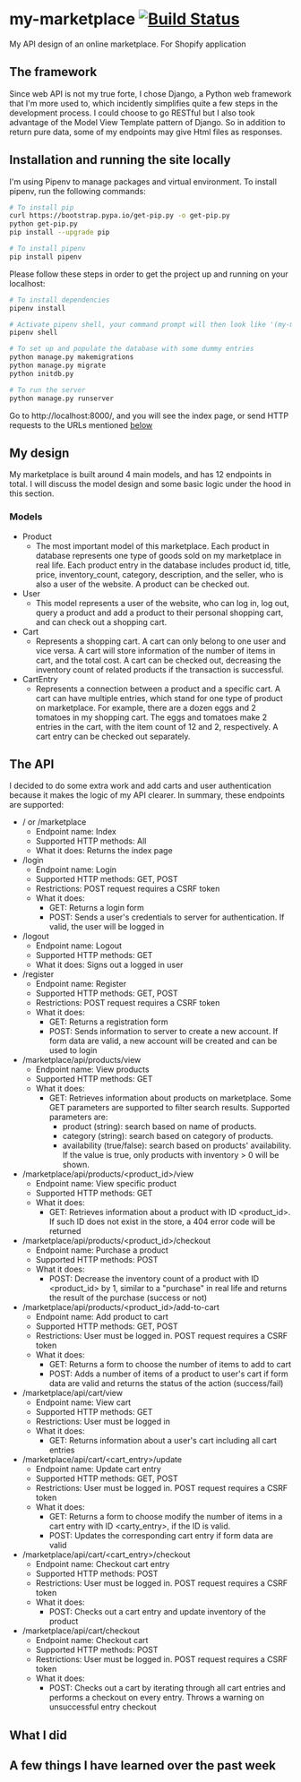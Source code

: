 # my-marketplace [![Build Status](https://travis-ci.com/trungams/my-marketplace.svg?token=ZLjfN4mmyQ4ZCqssRxs2&branch=master)](https://travis-ci.com/trungams/my-marketplace)

My API design of an online marketplace. For Shopify application


## The framework

Since web API is not my true forte, I chose Django, a Python web framework that I'm more used to, which incidently simplifies quite a few steps in the development process. I could choose to go RESTful but I also took advantage of the Model View Template pattern of Django. So in addition to return pure data, some of my endpoints may give Html files as responses.


## Installation and running the site locally

I'm using Pipenv to manage packages and virtual environment. To install pipenv, run the following commands:

```bash
# To install pip
curl https://bootstrap.pypa.io/get-pip.py -o get-pip.py
python get-pip.py
pip install --upgrade pip

# To install pipenv
pip install pipenv
```

Please follow these steps in order to get the project up and running on your localhost:

```bash
# To install dependencies
pipenv install

# Activate pipenv shell, your command prompt will then look like '(my-marketplace) <original prompt>'
pipenv shell

# To set up and populate the database with some dummy entries
python manage.py makemigrations
python manage.py migrate
python initdb.py

# To run the server
python manage.py runserver
```

Go to http://localhost:8000/, and you will see the index page, or send HTTP requests to the URLs mentioned [below](#the-api)


## My design

My marketplace is built around 4 main models, and has 12 endpoints in total. I will discuss the model design and some basic logic under the hood in this section.

### Models

- Product
  - The most important model of this marketplace. Each product in database represents one type of goods sold on my marketplace in real life. Each product entry in the database includes product id, title, price, inventory_count, category, description, and the seller, who is also a user of the website. A product can be checked out.
- User
  - This model represents a user of the website, who can log in, log out, query a product and add a product to their personal shopping cart, and can check out a shopping cart.
- Cart
  - Represents a shopping cart. A cart can only belong to one user and vice versa. A cart will store information of the number of items in cart, and the total cost. A cart can be checked out, decreasing the inventory count of related products if the transaction is successful.
- CartEntry
  - Represents a connection between a product and a specific cart. A cart can have multiple entries, which stand for one type of product on marketplace. For example, there are a dozen eggs and 2 tomatoes in my shopping cart. The eggs and tomatoes make 2 entries in the cart, with the item count of 12 and 2, respectively. A cart entry can be checked out separately.


## The API

I decided to do some extra work and add carts and user authentication because it makes the logic of my API clearer. In summary, these endpoints are supported:

- / or /marketplace
  - Endpoint name: Index
  - Supported HTTP methods: All
  - What it does: Returns the index page
- /login
  - Endpoint name: Login
  - Supported HTTP methods: GET, POST
  - Restrictions: POST request requires a CSRF token
  - What it does:
    - GET: Returns a login form
    - POST: Sends a user's credentials to server for authentication. If valid, the user will be logged in
- /logout
  - Endpoint name: Logout
  - Supported HTTP methods: GET
  - What it does: Signs out a logged in user
- /register
  - Endpoint name: Register
  - Supported HTTP methods: GET, POST
  - Restrictions: POST request requires a CSRF token
  - What it does:
    - GET: Returns a registration form
    - POST: Sends information to server to create a new account. If form data are valid, a new account will be created and can be used to login
- /marketplace/api/products/view
  - Endpoint name: View products
  - Supported HTTP methods: GET
  - What it does:
    - GET: Retrieves information about products on marketplace. Some GET parameters are supported to filter search results. Supported parameters are:
      - product (string): search based on name of products.
      - category (string): search based on category of products.
      - availability (true/false): search based on products' availability. If the value is true, only products with inventory > 0 will be shown.
- /marketplace/api/products/<product_id>/view
  - Endpoint name: View specific product
  - Supported HTTP methods: GET
  - What it does:
    - GET: Retrieves information about a product with ID <product_id>. If such ID does not exist in the store, a 404 error code will be returned    
- /marketplace/api/products/<product_id>/checkout
  - Endpoint name: Purchase a product
  - Supported HTTP methods: POST
  - What it does:
    - POST: Decrease the inventory count of a product with ID <product_id> by 1, similar to a "purchase" in real life and returns the result of the purchase (success or not)
- /marketplace/api/products/<product_id>/add-to-cart
  - Endpoint name: Add product to cart
  - Supported HTTP methods: GET, POST
  - Restrictions: User must be logged in. POST request requires a CSRF token
  - What it does:
    - GET: Returns a form to choose the number of items to add to cart
    - POST: Adds a number of items of a product to user's cart if form data are valid and returns the status of the action (success/fail)
- /marketplace/api/cart/view
  - Endpoint name: View cart
  - Supported HTTP methods: GET
  - Restrictions: User must be logged in
  - What it does:
    - GET: Returns information about a user's cart including all cart entries
- /marketplace/api/cart/<cart_entry>/update
  - Endpoint name: Update cart entry
  - Supported HTTP methods: GET, POST
  - Restrictions: User must be logged in. POST request requires a CSRF token
  - What it does:
    - GET: Returns a form to choose modify the number of items in a cart entry with ID <carty_entry>, if the ID is valid.
    - POST: Updates the corresponding cart entry if form data are valid
- /marketplace/api/cart/<cart_entry>/checkout
  - Endpoint name: Checkout cart entry
  - Supported HTTP methods: POST
  - Restrictions: User must be logged in. POST request requires a CSRF token
  - What it does:
    - POST: Checks out a cart entry and update inventory of the product
- /marketplace/api/cart/checkout
  - Endpoint name: Checkout cart
  - Supported HTTP methods: POST
  - Restrictions: User must be logged in. POST request requires a CSRF token
  - What it does:
    - POST: Checks out a cart by iterating through all cart entries and performs a checkout on every entry. Throws a warning on unsuccessful entry checkout


## What I did


## A few things I have learned over the past week
